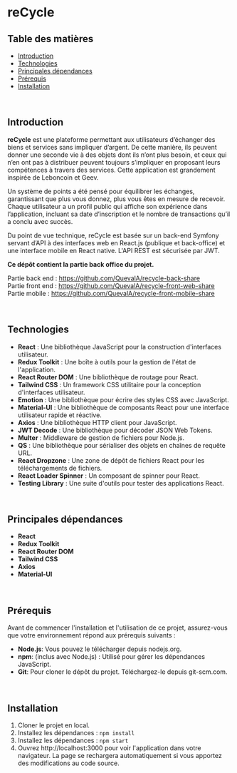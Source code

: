 # reCycle

## Table des matières
- [Introduction](#introduction)
- [Technologies](#technologies)
- [Principales dépendances](#principales-dépendances)
- [Prérequis](#prérequis)
- [Installation](#installation)

<br>

## Introduction
**reCycle** est une plateforme permettant aux utilisateurs d’échanger des biens et services sans impliquer d’argent.
De cette manière, ils peuvent donner une seconde vie à des objets dont ils n’ont plus besoin, et ceux qui n’en ont pas à distribuer peuvent toujours s’impliquer en proposant leurs compétences à travers des services.
Cette application est grandement inspirée de Leboncoin et Geev.

Un système de points a été pensé pour équilibrer les échanges, garantissant que plus vous donnez, plus vous êtes en mesure de recevoir. Chaque utilisateur a un profil public qui affiche son expérience dans l’application, incluant sa date d’inscription et le nombre de transactions qu’il a conclu avec succès.

Du point de vue technique, reCycle est basée sur un back-end Symfony servant d’API à des interfaces web en React.js (publique et back-office) et une interface mobile en React native. L'API REST est sécurisée par JWT.

**Ce dépôt contient la partie back office du projet.**

Partie back end : https://github.com/QuevalA/recycle-back-share
<br>Partie front end : https://github.com/QuevalA/recycle-front-web-share
<br>Partie mobile : https://github.com/QuevalA/recycle-front-mobile-share

<br>

## Technologies
- **React** : Une bibliothèque JavaScript pour la construction d'interfaces utilisateur.
- **Redux Toolkit** : Une boîte à outils pour la gestion de l'état de l'application.
- **React Router DOM** : Une bibliothèque de routage pour React.
- **Tailwind CSS** : Un framework CSS utilitaire pour la conception d'interfaces utilisateur.
- **Emotion** : Une bibliothèque pour écrire des styles CSS avec JavaScript.
- **Material-UI** : Une bibliothèque de composants React pour une interface utilisateur rapide et réactive.
- **Axios** : Une bibliothèque HTTP client pour JavaScript.
- **JWT Decode** : Une bibliothèque pour décoder JSON Web Tokens.
- **Multer** : Middleware de gestion de fichiers pour Node.js.
- **QS** : Une bibliothèque pour sérialiser des objets en chaînes de requête URL.
- **React Dropzone** : Une zone de dépôt de fichiers React pour les téléchargements de fichiers.
- **React Loader Spinner** : Un composant de spinner pour React.
- **Testing Library** : Une suite d'outils pour tester des applications React.

<br>

## Principales dépendances
- **React**
- **Redux Toolkit**
- **React Router DOM**
- **Tailwind CSS**
- **Axios**
- **Material-UI**

<br>

## Prérequis
Avant de commencer l'installation et l'utilisation de ce projet, assurez-vous que votre environnement répond aux prérequis suivants :

- **Node.js**: Vous pouvez le télécharger depuis nodejs.org.
- **npm**: (inclus avec Node.js) : Utilisé pour gérer les dépendances JavaScript.
- **Git**: Pour cloner le dépôt du projet. Téléchargez-le depuis git-scm.com.

<br>

## Installation
1. Cloner le projet en local.
2. Installez les dépendances : `npm install`
3. Installez les dépendances : `npm start`
4. Ouvrez http://localhost:3000 pour voir l'application dans votre navigateur. La page se rechargera automatiquement si vous apportez des modifications au code source.